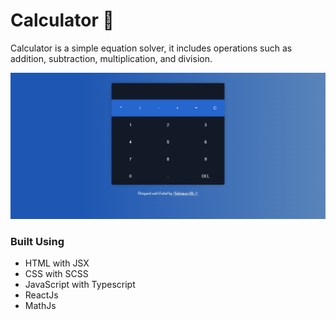 # Calculator 🧮  

Calculator is a simple equation solver, it includes operations such as addition, subtraction, multiplication, and division.

![Alt text](./site-image.png)

### Built Using
- HTML with JSX
- CSS with SCSS
- JavaScript with Typescript 
- ReactJs
- MathJs
